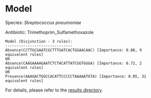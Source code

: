 
# Model

Species: *Streptococcus pneumoniae*

Antibiotic: Trimethoprim_Sulfamethoxazole

```
Model (Disjunction - 3 rules):
------------------------------
Absence(CCTTGCGAATCGCTTTGATCACTGGAACAAC) [Importance: 0.88, 9 equivalent rules]
OR
Absence(CAAGAAAAGAATCTCTACATTATCGGTGGGA) [Importance: 0.72, 2 equivalent rules]
OR
Presence(AAAGACTGGCCACATTCCCCCTAAAAATGTA) [Importance: 0.05, 31 equivalent rules]

```

For details, please refer to the [results directory](../../../../../results/scm_b/streptococcus%20pneumoniae/trimethoprim_sulfamethoxazole/repeat_3/).

